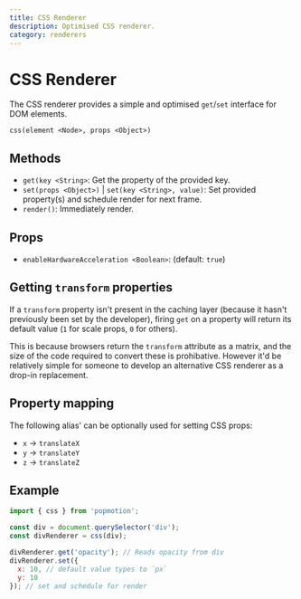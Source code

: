 ```yaml
---
title: CSS Renderer
description: Optimised CSS renderer.
category: renderers
---
```


# CSS Renderer

The CSS renderer provides a simple and optimised `get`/`set` interface for DOM elements.

`css(element <Node>, props <Object>)`

## Methods
- `get(key <String>`: Get the property of the provided key.
- `set(props <Object>)` | `set(key <String>, value)`: Set provided property(s) and schedule render for next frame.
- `render()`: Immediately render.

## Props
- `enableHardwareAcceleration <Boolean>`: (default: `true`)

## Getting `transform` properties
If a `transform` property isn't present in the caching layer (because it hasn't previously been set by the developer), firing `get` on a property will return its default value (`1` for scale props, `0` for others).

This is because browsers return the `transform` attribute as a matrix, and the size of the code required to convert these is prohibative. However it'd be relatively simple for someone to develop an alternative CSS renderer as a drop-in replacement.

## Property mapping
The following alias' can be optionally used for setting CSS props:

- `x` -> `translateX`
- `y` -> `translateY`
- `z` -> `translateZ`

## Example

```javascript
import { css } from 'popmotion';

const div = document.querySelector('div');
const divRenderer = css(div);

divRenderer.get('opacity'); // Reads opacity from div
divRenderer.set({
  x: 10, // default value types to `px`
  y: 10
}); // set and schedule for render
```
